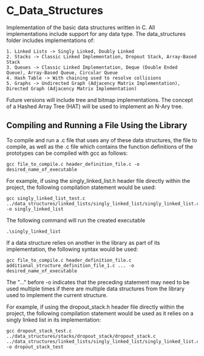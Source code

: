 # C_Data_Structures

Implementation of the basic data structures written in C. All implementations include support for any data type.
The data_structures folder includes implementations of:

    1. Linked Lists -> Singly Linked, Doubly Linked
    2. Stacks -> Classic Linked Implementation, Dropout Stack, Array-Based Stack
    3. Queues -> Classic Linked Implementation, Deque (Double Ended Queue), Array-Based Queue, Circular Queue
    4. Hash Table -> With chaining used to resolve collisions
    5. Graphs -> Undirected Graph (Adjacency Matrix Implementation), Directed Graph (Adjacency Matrix Implementation)

Future versions will include tree and bitmap implementations. The concept of a Hashed Array Tree (HAT) will be used to implement an N-Ary tree.

## Compiling and Running a File Using the Library

To compile and run a .c file that uses any of these data structures, the file to compile, as well as the .c file which contains the function definitions of the prototypes can be compiled with gcc as follows:

    gcc file_to_compile.c header_definition_file.c -o desired_name_of_executable

For example, if using the singly_linked_list.h header file directly within the project, the following compilation statement would be used:

    gcc singly_linked_list_test.c ../data_structures/linked_lists/singly_linked_list/singly_linked_list.c -o singly_linked_list

The following command will run the created executable

    .\singly_linked_list

If a data structure relies on another in the library as part of its implementation, the following syntax would be used:

    gcc file_to_compile.c header_definition_file.c additional_structure_definition_file_1.c ... -o desired_name_of_executable

The "..." before -o indicates that the preceding statement may need to be used multiple times if there are multiple data structures from the library used to implement the current structure.

For example, if using the dropout_stack.h header file directly within the project, the following compilation statement would be used as it relies on a singly linked list in its implementation:

    gcc dropout_stack_test.c ../data_structures/stacks/dropout_stack/dropout_stack.c ../data_structures/linked_lists/singly_linked_list/singly_linked_list.c -o dropout_stack_test
